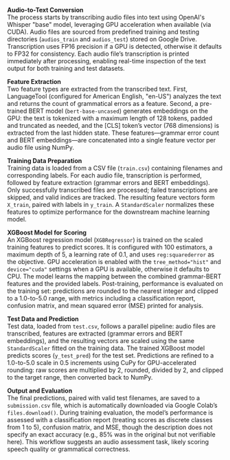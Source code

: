 **Audio-to-Text Conversion**  
The process starts by transcribing audio files into text using OpenAI's Whisper "base" model, leveraging GPU acceleration when available (via CUDA). Audio files are sourced from predefined training and testing directories (`audios_train` and `audios_test`) stored on Google Drive. Transcription uses FP16 precision if a GPU is detected, otherwise it defaults to FP32 for consistency. Each audio file’s transcription is printed immediately after processing, enabling real-time inspection of the text output for both training and test datasets.

**Feature Extraction**  
Two feature types are extracted from the transcribed text. First, LanguageTool (configured for American English, "en-US") analyzes the text and returns the count of grammatical errors as a feature. Second, a pre-trained BERT model (`bert-base-uncased`) generates embeddings on the GPU: the text is tokenized with a maximum length of 128 tokens, padded and truncated as needed, and the [CLS] token’s vector (768 dimensions) is extracted from the last hidden state. These features—grammar error count and BERT embeddings—are concatenated into a single feature vector per audio file using NumPy.

**Training Data Preparation**  
Training data is loaded from a CSV file (`train.csv`) containing filenames and corresponding labels. For each audio file, transcription is performed, followed by feature extraction (grammar errors and BERT embeddings). Only successfully transcribed files are processed; failed transcriptions are skipped, and valid indices are tracked. The resulting feature vectors form `X_train`, paired with labels in `y_train`. A `StandardScaler` normalizes these features to optimize performance for the downstream machine learning model.

**XGBoost Model for Scoring**  
An XGBoost regression model (`XGBRegressor`) is trained on the scaled training features to predict scores. It is configured with 100 estimators, a maximum depth of 5, a learning rate of 0.1, and uses `reg:squarederror` as the objective. GPU acceleration is enabled with the `tree_method="hist"` and `device="cuda"` settings when a GPU is available, otherwise it defaults to CPU. The model learns the mapping between the combined grammar-BERT features and the provided labels. Post-training, performance is evaluated on the training set: predictions are rounded to the nearest integer and clipped to a 1.0-to-5.0 range, with metrics including a classification report, confusion matrix, and mean squared error (MSE) printed for analysis.

**Test Data and Prediction**  
Test data, loaded from `test.csv`, follows a parallel pipeline: audio files are transcribed, features are extracted (grammar errors and BERT embeddings), and the resulting vectors are scaled using the same `StandardScaler` fitted on the training data. The trained XGBoost model predicts scores (`y_test_pred`) for the test set. Predictions are refined to a 1.0-to-5.0 scale in 0.5 increments using CuPy for GPU-accelerated rounding: raw scores are multiplied by 2, rounded, divided by 2, and clipped to the target range, then converted back to NumPy.

**Output and Evaluation**  
The final predictions, paired with valid test filenames, are saved to a `submission.csv` file, which is automatically downloaded via Google Colab’s `files.download()`. During training evaluation, the model’s performance is assessed with a classification report (treating scores as discrete classes from 1 to 5), confusion matrix, and MSE, though the description does not specify an exact accuracy (e.g., 85% was in the original but not verifiable here). This workflow suggests an audio assessment task, likely scoring speech quality or grammatical correctness.
